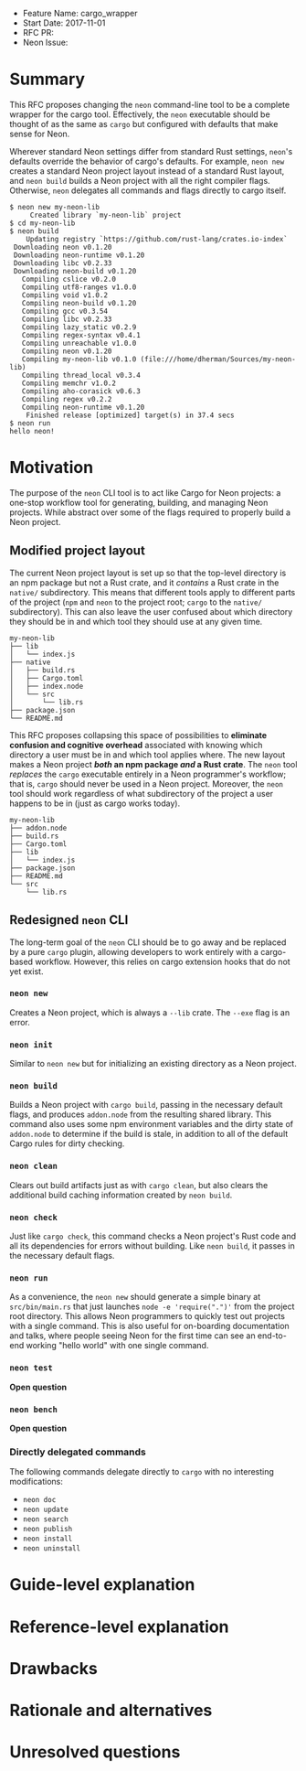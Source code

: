 - Feature Name: cargo_wrapper
- Start Date: 2017-11-01
- RFC PR: 
- Neon Issue: 

# Summary
[summary]: #summary

This RFC proposes changing the `neon` command-line tool to be a complete wrapper for the cargo tool. Effectively, the `neon` executable should be thought of as the same as `cargo` but configured with defaults that make sense for Neon.

Wherever standard Neon settings differ from standard Rust settings, `neon`'s defaults override the behavior of cargo's defaults. For example, `neon new` creates a standard Neon project layout instead of a standard Rust layout, and `neon build` builds a Neon project with all the right compiler flags. Otherwise, `neon` delegates all commands and flags directly to cargo itself.

```
$ neon new my-neon-lib
     Created library `my-neon-lib` project
$ cd my-neon-lib
$ neon build
    Updating registry `https://github.com/rust-lang/crates.io-index`
 Downloading neon v0.1.20
 Downloading neon-runtime v0.1.20
 Downloading libc v0.2.33
 Downloading neon-build v0.1.20
   Compiling cslice v0.2.0
   Compiling utf8-ranges v1.0.0
   Compiling void v1.0.2
   Compiling neon-build v0.1.20
   Compiling gcc v0.3.54
   Compiling libc v0.2.33
   Compiling lazy_static v0.2.9
   Compiling regex-syntax v0.4.1
   Compiling unreachable v1.0.0
   Compiling neon v0.1.20
   Compiling my-neon-lib v0.1.0 (file:///home/dherman/Sources/my-neon-lib)
   Compiling thread_local v0.3.4
   Compiling memchr v1.0.2
   Compiling aho-corasick v0.6.3
   Compiling regex v0.2.2
   Compiling neon-runtime v0.1.20
    Finished release [optimized] target(s) in 37.4 secs
$ neon run
hello neon!
```


# Motivation
[motivation]: #motivation

The purpose of the `neon` CLI tool is to act like Cargo for Neon projects: a one-stop workflow tool for generating, building, and managing Neon projects. While abstract over some of the flags required to properly build a Neon project.

## Modified project layout

The current Neon project layout is set up so that the top-level directory is an npm package but not a Rust crate, and it _contains_ a Rust crate in the `native/` subdirectory. This means that different tools apply to different parts of the project (`npm` and `neon` to the project root; `cargo` to the `native/` subdirectory). This can also leave the user confused about which directory they should be in and which tool they should use at any given time.

```
my-neon-lib
├── lib
│   └── index.js
├── native
│   ├── build.rs
│   ├── Cargo.toml
│   ├── index.node
│   └── src
│       └── lib.rs
├── package.json
└── README.md
```

This RFC proposes collapsing this space of possibilities to **eliminate confusion and cognitive overhead** associated with knowing which directory a user must be in and which tool applies where. The new layout makes a Neon project **_both_ an npm package _and_ a Rust crate**. The `neon` tool _replaces_ the `cargo` executable entirely in a Neon programmer's workflow; that is, `cargo` should never be used in a Neon project. Moreover, the `neon` tool should work regardless of what subdirectory of the project a user happens to be in (just as cargo works today).

```
my-neon-lib
├── addon.node
├── build.rs
├── Cargo.toml
├── lib
│   └── index.js
├── package.json
├── README.md
└── src
    └── lib.rs
```

## Redesigned `neon` CLI

The long-term goal of the `neon` CLI should be to go away and be replaced by a pure `cargo` plugin, allowing developers to work entirely with a cargo-based workflow. However, this relies on cargo extension hooks that do not yet exist.

### `neon new`

Creates a Neon project, which is always a `--lib` crate. The `--exe` flag is an error.

### `neon init`

Similar to `neon new` but for initializing an existing directory as a Neon project.

### `neon build`

Builds a Neon project with `cargo build`, passing in the necessary default flags, and produces `addon.node` from the resulting shared library. This command also uses some npm environment variables and the dirty state of `addon.node` to determine if the build is stale, in addition to all of the default Cargo rules for dirty checking.

### `neon clean`

Clears out build artifacts just as with `cargo clean`, but also clears the additional build caching information created by `neon build`.

### `neon check`

Just like `cargo check`, this command checks a Neon project's Rust code and all its dependencies for errors without building. Like `neon build`, it passes in the necessary default flags.

### `neon run`

As a convenience, the `neon new` should generate a simple binary at `src/bin/main.rs` that just launches `node -e 'require(".")'` from the project root directory. This allows Neon programmers to quickly test out projects with a single command. This is also useful for on-boarding documentation and talks, where people seeing Neon for the first time can see an end-to-end working "hello world" with one single command.

### `neon test`

**Open question**

### `neon bench`

**Open question**


### Directly delegated commands

The following commands delegate directly to `cargo` with no interesting modifications:

- `neon doc`
- `neon update`
- `neon search`
- `neon publish`
- `neon install`
- `neon uninstall`


# Guide-level explanation
[guide-level-explanation]: #guide-level-explanation


# Reference-level explanation
[reference-level-explanation]: #reference-level-explanation


# Drawbacks
[drawbacks]: #drawbacks


# Rationale and alternatives
[alternatives]: #alternatives


# Unresolved questions
[unresolved]: #unresolved-questions

